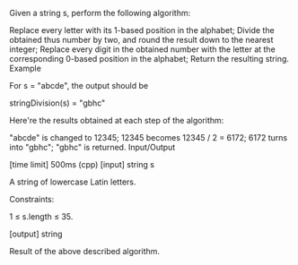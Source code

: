 Given a string s, perform the following algorithm:

Replace every letter with its 1-based position in the alphabet;
Divide the obtained thus number by two, and round the result down to the nearest integer;
Replace every digit in the obtained number with the letter at the corresponding 0-based position in the alphabet;
Return the resulting string.
Example

For s = "abcde", the output should be

stringDivision(s) = "gbhc"

Here're the results obtained at each step of the algorithm:

"abcde" is changed to 12345;
12345 becomes 12345 / 2 = 6172;
6172 turns into "gbhc";
"gbhc" is returned.
Input/Output

[time limit] 500ms (cpp)
[input] string s

A string of lowercase Latin letters.

Constraints:

1 ≤ s.length ≤ 35.

[output] string

Result of the above described algorithm.
